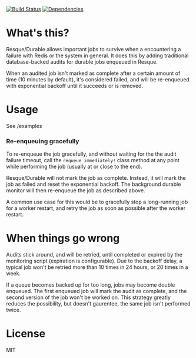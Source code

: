 [![Build Status](https://travis-ci.org/zendesk/resque-durable.png)](https://travis-ci.org/zendesk/resque-durable)
[![Dependencies](http://orgdeps.herokuapp.com/organizations/zendesk/repositories/resque-durable.svg?token=7f2805e330f6932a1754278d4161fe3f)](http://orgdeps.herokuapp.com/organizations/zendesk/repositories#resque-durable)


# What's this?

Resque/Durable allows important jobs to survive when a encountering a failure with Redis or the system in general.
It does this by adding traditional database-backed audits for durable jobs enqueued in Resque.

When an audited job isn't marked as complete after a certain amount of time (10 minutes by default),
it's considered failed, and will be re-enqueued with exponential backoff until it succeeds or is removed.

# Usage

See /examples

### Re-enqueuing gracefully

To re-enqueue the job gracefully, and without waiting for the the audit failure timeout, call the `requeue_immediately!` class method at any point while performing the job (usually at or close to the end).

Resque/Durable will not mark the job as complete. Instead, it will mark the job as failed and reset the exponential backoff. The background durable monitor will then re-enqueue the job as described above.

A common use case for this would be to gracefully stop a long-running job for a worker restart, and retry the job as soon as possible after the worker restart.

# When things go wrong

Audits stick around, and will be retried, until completed or expired by the monitoring script (expiration is configurable).
Due to the backoff delay, a typical job won't be retried more than 10 times in 24 hours, or 20 times in a week.

If a queue becomes backed up for too long, jobs may become double enqueued.
The first enqueued job will mark the audit as complete, and the second version of the job won't be worked on.
This strategy greatly reduces the possibility, but doesn't gaurentee, the same job isn't performed twice.

# License
MIT
